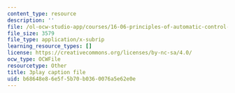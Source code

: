 ```yaml
---
content_type: resource
description: ''
file: /ol-ocw-studio-app/courses/16-06-principles-of-automatic-control-fall-2012/b68648e86e5f5b70b0360076a5e62e0e_sldnB9DVjUk.vtt
file_size: 3579
file_type: application/x-subrip
learning_resource_types: []
license: https://creativecommons.org/licenses/by-nc-sa/4.0/
ocw_type: OCWFile
resourcetype: Other
title: 3play caption file
uid: b68648e8-6e5f-5b70-b036-0076a5e62e0e
---
```


